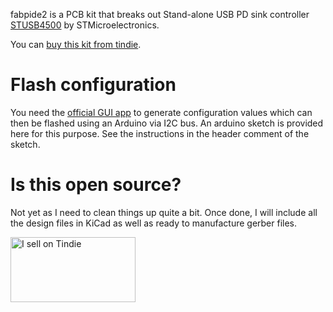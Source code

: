 fabpide2 is a PCB kit that breaks out Stand-alone USB PD sink controller
[STUSB4500](https://www.st.com/en/interfaces-and-transceivers/stusb4500.html)
by STMicroelectronics.

You can [buy this kit from
tindie](https://www.tindie.com/products/18263/).

# Flash configuration

You need the [official GUI
app](https://github.com/usb-c/STUSB4500/tree/master/GUI) to generate
configuration values which can then be flashed using an Arduino via I2C
bus. An arduino sketch is provided here for this purpose. See the
instructions in the header comment of the sketch.

# Is this open source?

Not yet as I need to clean things up quite a bit. Once done, I will
include all the design files in KiCad as well as ready to manufacture
gerber files.

<a href="https://www.tindie.com/stores/oxplot/?ref=offsite_badges&utm_source=sellers_oxplot&utm_medium=badges&utm_campaign=badge_large"><img src="https://d2ss6ovg47m0r5.cloudfront.net/badges/tindie-larges.png" alt="I sell on Tindie" width="200" height="104"></a>
